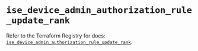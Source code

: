# `ise_device_admin_authorization_rule_update_rank`

Refer to the Terraform Registry for docs: [`ise_device_admin_authorization_rule_update_rank`](https://registry.terraform.io/providers/ciscodevnet/ise/0.2.11/docs/resources/device_admin_authorization_rule_update_rank).
